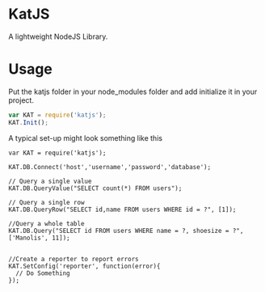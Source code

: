 KatJS
=====

A lightweight NodeJS Library. 


Usage
=====

Put the katjs folder in your node_modules folder and add initialize it in your project.

```js
var KAT = require('katjs');
KAT.Init();
```

A typical set-up might look something like this

```
var KAT = require('katjs');

KAT.DB.Connect('host','username','password','database');

// Query a single value
KAT.DB.QueryValue("SELECT count(*) FROM users");

// Query a single row
KAT.DB.QueryRow("SELECT id,name FROM users WHERE id = ?", [1]);

//Query a whole table
KAT.DB.Query("SELECT id FROM users WHERE name = ?, shoesize = ?",['Manolis', 11]);


//Create a reporter to report errors
KAT.SetConfig('reporter', function(error){
  // Do Something
});




```


